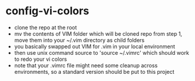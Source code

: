 # config-vi-colors

+ clone the repo at the root
+ mv the contents of VIM folder which will be cloned repo from step 1, move them into your ~/.vim directory as child folders
+ you basically swapped out VIM for .vim in your local environment
+ then use unix command source to 'source ~/.vimrc' which should work to redo your vi colors
+ note that your .vimrc file might need some cleanup across environments, so a standard version should be put to this project
